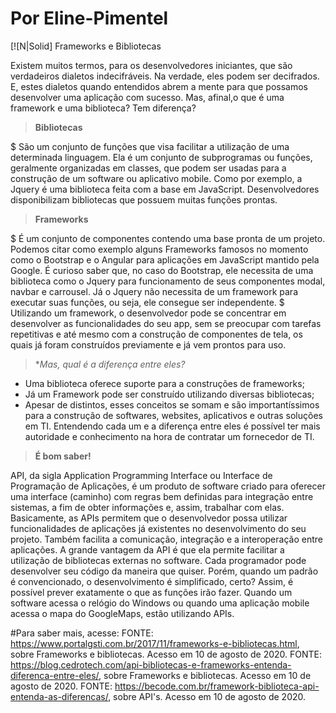# Por Eline-Pimentel

[![N|Solid] Frameworks e Bibliotecas

Existem muitos termos, para os desenvolvedores iniciantes, que são verdadeiros dialetos indecifráveis. Na verdade, eles podem ser decifrados. E, estes dialetos quando entendidos abrem a mente para que possamos desenvolver uma aplicação com sucesso. Mas, afinal,o que é uma framework e uma biblioteca? Tem diferença?


> **Bibliotecas**

$ São um conjunto de funções que visa facilitar a utilização de uma determinada linguagem. Ela é um conjunto de subprogramas ou funções, geralmente organizadas em classes, que podem ser usadas para a construção de um software ou aplicativo mobile. Como por exemplo, a Jquery é uma biblioteca feita com a base em JavaScript. Desenvolvedores disponibilizam bibliotecas que possuem muitas funções prontas. 

> **Frameworks**

$ É um conjunto de componentes contendo uma base pronta de um projeto. Podemos citar como exemplo alguns Frameworks famosos no momento como o Bootstrap e o Angular para aplicações em JavaScript mantido pela Google. É curioso saber que, no caso do Bootstrap, ele necessita de uma biblioteca como o Jquery para funcionamento de seus componentes modal, navbar e carrousel. Já o Jquery não necessita de um framework para executar suas funções, ou seja, ele consegue ser independente.
$ Utilizando um framework, o desenvolvedor pode se concentrar em desenvolver as funcionalidades do seu app, sem se preocupar com tarefas repetitivas e até mesmo com a construção de componentes de tela, os quais já foram construídos previamente e já vem prontos para uso.

> **Mas, qual é a diferença entre eles?*

- Uma biblioteca oferece suporte para a construções de frameworks; 
- Já um Framework pode ser construído utilizando diversas bibliotecas;
- Apesar de distintos, esses conceitos se somam e são importantíssimos para a construção de softwares, websites, aplicativos e outras soluções em TI. Entendendo cada um e a diferença entre eles é possível ter mais autoridade e conhecimento na hora de contratar um fornecedor de TI.

> **É bom saber!**

API, da sigla Application Programming Interface ou Interface de Programação de Aplicações, é um produto de software criado para oferecer uma interface (caminho) com regras bem definidas para integração entre sistemas, a fim de obter informações e, assim, trabalhar com elas. Basicamente, as APIs permitem que o desenvolvedor possa utilizar funcionalidades de aplicações já existentes no desenvolvimento do seu projeto. Também facilita a comunicação, integração e a interoperação entre aplicações. A grande vantagem da API é que ela permite facilitar a utilização de bibliotecas externas no software. Cada programador pode desenvolver seu código da maneira que quiser. Porém, quando um padrão é convencionado, o desenvolvimento é simplificado, certo? Assim, é possível prever exatamente o que as funções irão fazer. Quando um software acessa o relógio do Windows ou quando uma aplicação mobile acessa o mapa do GoogleMaps, estão utilizando APIs.



#Para saber mais, acesse:
 FONTE: https://www.portalgsti.com.br/2017/11/frameworks-e-bibliotecas.html, sobre Frameworks e bibliotecas. Acesso em 10 de agosto de 2020.
 FONTE: https://blog.cedrotech.com/api-bibliotecas-e-frameworks-entenda-diferenca-entre-eles/, sobre Frameworks e bibliotecas. Acesso em 10 de agosto de 2020.
 FONTE: https://becode.com.br/framework-biblioteca-api-entenda-as-diferencas/, sobre API's. Acesso em 10 de agosto de 2020.